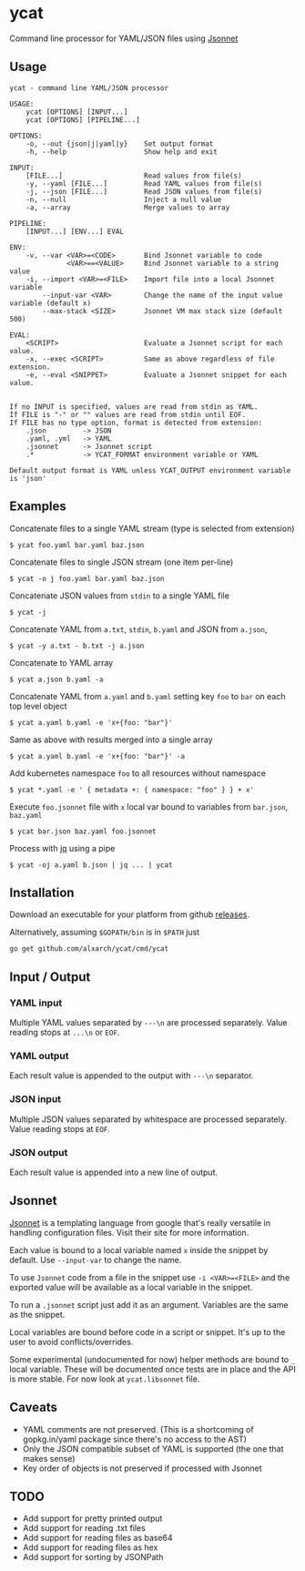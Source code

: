 # ycat

Command line processor for YAML/JSON files using [Jsonnet](https://jsonnet.org/)

## Usage
```
ycat - command line YAML/JSON processor

USAGE:
    ycat [OPTIONS] [INPUT...]
    ycat [OPTIONS] [PIPELINE...]

OPTIONS:
    -o, --out {json|j|yaml|y}    Set output format
    -h, --help                   Show help and exit

INPUT:
    [FILE...]                    Read values from file(s)
    -y, --yaml [FILE...]         Read YAML values from file(s)
    -j, --json [FILE...]         Read JSON values from file(s)
    -n, --null                   Inject a null value 
    -a, --array                  Merge values to array

PIPELINE:
    [INPUT...] [ENV...] EVAL

ENV:
    -v, --var <VAR>=<CODE>       Bind Jsonnet variable to code
              <VAR>==<VALUE>     Bind Jsonnet variable to a string value
    -i, --import <VAR>=<FILE>    Import file into a local Jsonnet variable
        --input-var <VAR>        Change the name of the input value variable (default x) 
        --max-stack <SIZE>       Jsonnet VM max stack size (default 500)

EVAL:
    <SCRIPT>                     Evaluate a Jsonnet script for each value.
    -x, --exec <SCRIPT>          Same as above regardless of file extension.
    -e, --eval <SNIPPET>         Evaluate a Jsonnet snippet for each value.


If no INPUT is specified, values are read from stdin as YAML.
If FILE is "-" or "" values are read from stdin until EOF.
If FILE has no type option, format is detected from extension:
    .json         -> JSON
    .yaml, .yml   -> YAML
    .jsonnet      -> Jsonnet script
    .*            -> YCAT_FORMAT environment variable or YAML

Default output format is YAML unless YCAT_OUTPUT environment variable is 'json'

```

## Examples

Concatenate files to a single YAML stream (type is selected from extension)

```
$ ycat foo.yaml bar.yaml baz.json
```

Concatenate files to single JSON stream (one item per-line)

```
$ ycat -o j foo.yaml bar.yaml baz.json
```

Concatenate JSON values from `stdin` to a single YAML file

```
$ ycat -j
```

Concatenate YAML from `a.txt`, `stdin`, `b.yaml` and JSON from `a.json`, 

```
$ ycat -y a.txt - b.txt -j a.json
```

Concatenate to YAML array

```
$ ycat a.json b.yaml -a
```

Concatenate YAML from `a.yaml` and `b.yaml` setting key `foo` to `bar` on each top level object

```
$ ycat a.yaml b.yaml -e 'x+{foo: "bar"}'
```

Same as above with results merged into a single array

```
$ ycat a.yaml b.yaml -e 'x+{foo: "bar"}' -a
```

Add kubernetes namespace `foo` to all resources without namespace

```
$ ycat *.yaml -e ' { metadata +: { namespace: "foo" } } + x'
```

Execute `foo.jsonnet` file with `x` local var bound to variables from `bar.json`, `baz.yaml`

```
$ ycat bar.json baz.yaml foo.jsonnet
```

Process with [jq](http://stedolan.github.io/jq/) using a pipe

```
$ ycat -oj a.yaml b.json | jq ... | ycat 
```

## Installation

Download an executable for your platform from github [releases]( https://github.com/alxarch/ycat/releases/latest).

Alternatively, assuming `$GOPATH/bin` is in `$PATH` just

```
go get github.com/alxarch/ycat/cmd/ycat
```



## Input / Output

### YAML input

Multiple YAML values separated by `---\n` are processed separately.
Value reading stops at `...\n` or `EOF`.

### YAML output

Each result value is appended to the output with `---\n` separator.

### JSON input

Multiple JSON values separated by whitespace are processed separately.
Value reading stops at `EOF`.

### JSON output

Each result value is appended into a new line of output.

## Jsonnet

[Jsonnet](https://jsonnet.org/) is a templating language from google that's really versatile in handling configuration files. Visit their site for more information.

Each value is bound to a local variable named `x` inside the snippet by default. Use `--input-var` to change the name.

To use `Jsonnet` code from a file in the snippet use `-i <VAR>=<FILE>` and the exported value will be available as
a local variable in the snippet.

To run a `.jsonnet` script just add it as an argument. Variables are the same as the snippet.

Local variables are bound before code in a script or snippet. It's up to the user to avoid conflicts/overrides.

Some experimental (undocumented for now) helper methods are bound to `_` local variable.
These will be documented once tests are in place and the API is more stable. For now look at `ycat.libsonnet` file. 

## Caveats

  - YAML comments are not preserved. (This is a shortcoming of gopkg.in/yaml package since there's no access to the AST)
  - Only the JSON compatible subset of YAML is supported (the one that makes sense)
  - Key order of objects is not preserved if processed with Jsonnet

## TODO

  - Add support for pretty printed output
  - Add support for reading .txt files
  - Add support for reading files as base64
  - Add support for reading files as hex
  - Add support for sorting by JSONPath